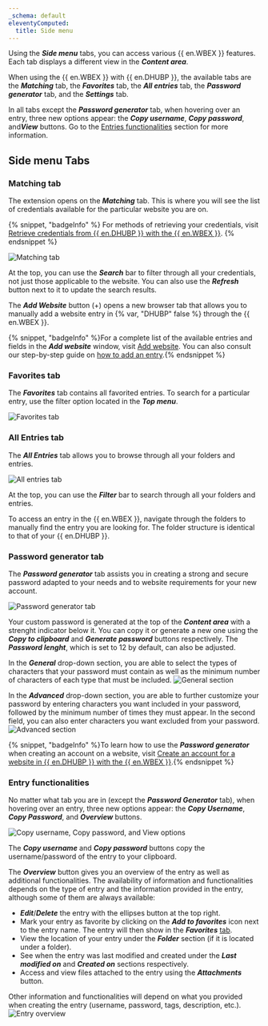 ```yaml
---
_schema: default
eleventyComputed:
  title: Side menu
---
```

Using the ***Side menu*** tabs, you can access various {{ en.WBEX }} features. Each tab displays a different view in the ***Content area***.

When using the {{ en.WBEX }} with {{ en.DHUBP }}, the available tabs are the ***Matching*** tab, the ***Favorites*** tab, the ***All entries*** tab, the ***Password generator*** tab, and the ***Settings*** tab.

In all tabs except the ***Password generator*** tab, when hovering over an entry, three new options appear: the ***Copy username***, ***Copy password***, and***View*** buttons. Go to the [Entries functionalities](#entry-functionalities) section for more information.

## Side menu Tabs

### Matching tab

The extension opens on the ***Matching*** tab. This is where you will see the list of credentials available for the particular website you are on.

{% snippet, "badgeInfo" %}
For methods of retrieving your credentials, visit [Retrieve credentials from {{ en.DHUBP }} with the {{ en.WBEX }}](/workspace/workspace-browser-extension/hub-personal/using-workspace-browser-extension/retrieve-credentials-hub-personal/).
{% endsnippet %}

![Matching tab](https://cdnweb.devolutions.net/docs/WEBX4128_2024_2.png "Matching tab")

At the top, you can use the ***Search*** bar to filter through all your credentials, not just those applicable to the website. You can also use the ***Refresh*** button next to it to update the search results.

The ***Add Website*** button (+) opens a new browser tab that allows you to manually add a website entry in {% var, "DHUBP" false %} through the {{ en.WBEX }}.

{% snippet, "badgeInfo" %}For a complete list of the available entries and fields in the ***Add website*** window, visit [Add website](/workspace/workspace-browser-extension/hub-personal/user-interface/side-menu/add-website/). You can also consult our step-by-step guide on [how to add an entry](/workspace/workspace-browser-extension/hub-personal/using-workspace-browser-extension/add-entry-hub-personal-workspace-browser-extension/).{% endsnippet %}

### Favorites tab

The ***Favorites*** tab contains all favorited entries. To search for a particular entry, use the filter option located in the ***Top menu***.

![Favorites tab](https://cdnweb.devolutions.net/docs/WEBX4129_2024_2.png "Favorites tab")

### All Entries tab

The ***All Entries*** tab allows you to browse through all your folders and entries.

![All entries tab](https://cdnweb.devolutions.net/docs/WEBX4130_2024_2.png "All entries tab")

At the top, you can use the ***Filter*** bar to search through all your folders and entries.

To access an entry in the {{ en.WBEX }}, navigate through the folders to manually find the entry you are looking for. The folder structure is identical to that of your {{ en.DHUBP }}.

### Password generator tab

The ***Password generator*** tab assists you in creating a strong and secure password adapted to your needs and to website requirements for your new account.

![Password generator tab](https://cdnweb.devolutions.net/docs/WEBX4131_2024_2.png "Password generator tab")

Your custom password is generated at the top of the ***Content area*** with a strenght indicator below it. You can copy it or generate a new one using the ***Copy to clipboard*** and ***Generate password*** buttons respectively. The ***Password lenght***, which is set to 12 by default, can also be adjusted.

In the ***General*** drop-down section, you are able to select the types of characters that your password must contain as well as the minimum number of characters of each type that must be included. ![General section](https://cdnweb.devolutions.net/docs/WEBX4102_2024_2.png "General section")

In the ***Advanced*** drop-down section, you are able to further customize your password by entering characters you want included in your password, followed by the minimum number of times they must appear. In the second field, you can also enter characters you want excluded from your password. ![Advanced section](https://cdnweb.devolutions.net/docs/WEBX4103_2024_2.png "Advanced section")

{% snippet, "badgeInfo" %}To learn how to use the ***Password generator*** when creating an account on a website, visit [Create an account for a website in {{ en.DHUBP }} with the {{ en.WBEX }}](/workspace/workspace-browser-extension/hub-personal/using-workspace-browser-extension/create-account-website-hub-personal/).{% endsnippet %}

### Entry functionalities

No matter what tab you are in (except the ***Password Generator*** tab), when hovering over an entry, three new options appear: the ***Copy Username***, ***Copy Password***, and ***Overview*** buttons.

![Copy username, Copy password, and View options](https://cdnweb.devolutions.net/docs/WEBX4132_2024_2.png "Copy username, Copy password, and View options")

The ***Copy username*** and ***Copy password*** buttons copy the username/password of the entry to your clipboard.

The ***Overview*** button gives you an overview of the entry as well as additional functionalities. The availability of information and functionalities depends on the type of entry and the information provided in the entry, although some of them are always available:

* ***Edit***/***Delete*** the entry with the ellipses button at the top right.
* Mark your entry as favorite by clicking on the ***Add to favorites*** icon next to the entry name. The entry will then show in the ***Favorites*** [tab](#favorites-tab).
* View the location of your entry under the ***Folder*** section (if it is located under a folder).
* See when the entry was last modified and created under the ***Last modified on*** and ***Created on*** sections respectively.
* Access and view files attached to the entry using the ***Attachments*** button.

Other information and functionalities will depend on what you provided when creating the entry (username, password, tags, description, etc.). ![Entry overview](https://cdnweb.devolutions.net/docs/WEBX4133_2024_2.png "Entry overview")